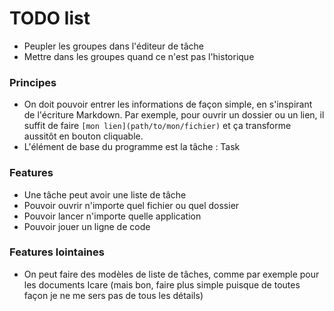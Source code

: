 # TODO list

* Peupler les groupes dans l'éditeur de tâche
* Mettre dans les groupes quand ce n'est pas l'historique


### Principes

* On doit pouvoir entrer les informations de façon simple, en s'inspirant de l'écriture Markdown. Par exemple, pour ouvrir un dossier ou un lien, il suffit de faire `[mon lien](path/to/mon/fichier)` et ça transforme aussitôt en bouton cliquable.
* L'élément de base du programme est la tâche : Task


### Features

* Une tâche peut avoir une liste de tâche
* Pouvoir ouvrir n'importe quel fichier ou quel dossier
* Pouvoir lancer n'importe quelle application
* Pouvoir jouer un ligne de code

### Features lointaines
* On peut faire des modèles de liste de tâches, comme par exemple pour les documents Icare (mais bon, faire plus simple puisque de toutes façon je ne me sers pas de tous les détails)
